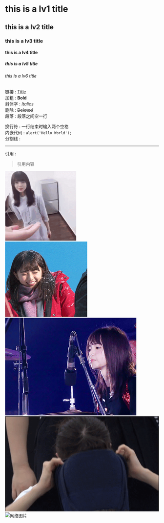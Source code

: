 # this is a lv1 title
## this is a lv2 title
### this is a lv3 title
#### this is a lv4 title
##### this is a lv5 title
###### this is a lv6 title

链接 : [Title](URL)  
加粗 : **Bold**  
斜体字 : *Italics*  
删除 : ~~Deleted~~  
段落 : 段落之间空一行

换行符 : 一行结束时输入两个空格    
内嵌代码 : `alert('Hello World');`  
分割线 : 
***
引用 :  
> 引用内容

![本地图片](test3.gif)  
![本地图片](test.gif)  
![本地图片](test2.gif)  
![本地图片](test4.gif)  
![网络图片](https://github.com/YuHang0121151624/Markdown-Editor-01/raw/master/img/cover.jpg)
